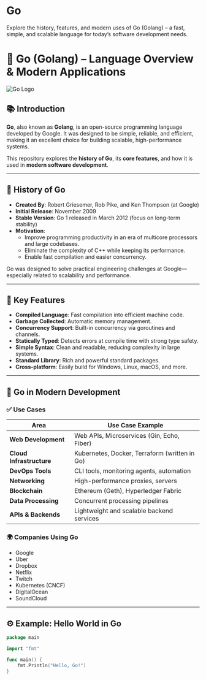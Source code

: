 # Go
Explore the history, features, and modern uses of Go (Golang) – a fast, simple, and scalable language for today’s software development needs.
# 🧠 Go (Golang) – Language Overview & Modern Applications

![Go Logo](https://golang.org/lib/godoc/images/go-logo-blue.svg)

## 📚 Introduction

**Go**, also known as **Golang**, is an open-source programming language developed by Google. It was designed to be simple, reliable, and efficient, making it an excellent choice for building scalable, high-performance systems.

This repository explores the **history of Go**, its **core features**, and how it is used in **modern software development**.

---

## 📜 History of Go

- **Created By**: Robert Griesemer, Rob Pike, and Ken Thompson (at Google)
- **Initial Release**: November 2009
- **Stable Version**: Go 1 released in March 2012 (focus on long-term stability)
- **Motivation**:
  - Improve programming productivity in an era of multicore processors and large codebases.
  - Eliminate the complexity of C++ while keeping its performance.
  - Enable fast compilation and easier concurrency.

Go was designed to solve practical engineering challenges at Google—especially related to scalability and performance.

---

## 🔧 Key Features

- **Compiled Language**: Fast compilation into efficient machine code.
- **Garbage Collected**: Automatic memory management.
- **Concurrency Support**: Built-in concurrency via goroutines and channels.
- **Statically Typed**: Detects errors at compile time with strong type safety.
- **Simple Syntax**: Clean and readable, reducing complexity in large systems.
- **Standard Library**: Rich and powerful standard packages.
- **Cross-platform**: Easily build for Windows, Linux, macOS, and more.

---

## 🚀 Go in Modern Development

### ✅ Use Cases

| Area                    | Use Case Example                             |
|-------------------------|----------------------------------------------|
| **Web Development**     | Web APIs, Microservices (Gin, Echo, Fiber)   |
| **Cloud Infrastructure**| Kubernetes, Docker, Terraform (written in Go)|
| **DevOps Tools**        | CLI tools, monitoring agents, automation     |
| **Networking**          | High-performance proxies, servers            |
| **Blockchain**          | Ethereum (Geth), Hyperledger Fabric          |
| **Data Processing**     | Concurrent processing pipelines               |
| **APIs & Backends**     | Lightweight and scalable backend services    |

### 🌍 Companies Using Go

- Google
- Uber
- Dropbox
- Netflix
- Twitch
- Kubernetes (CNCF)
- DigitalOcean
- SoundCloud

---

## ⚙️ Example: Hello World in Go

```go
package main

import "fmt"

func main() {
    fmt.Println("Hello, Go!")
}
